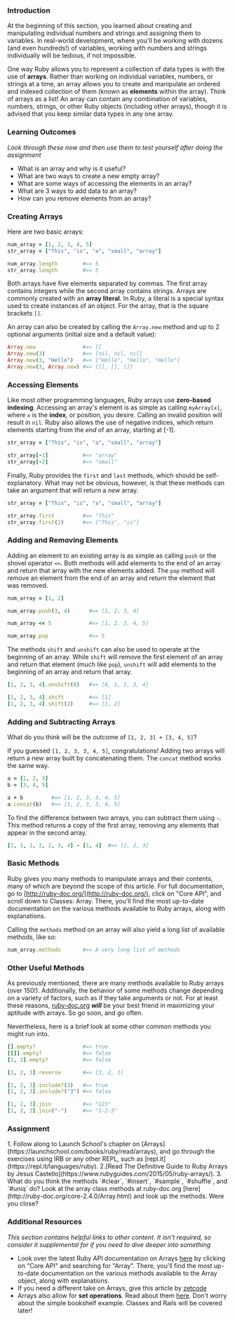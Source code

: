 ### Introduction
At the beginning of this section, you learned about creating and manipulating individual numbers and strings and assigning them to variables. In real-world development, where you'll be working with dozens (and even hundreds!) of variables, working with numbers and strings individually will be tedious, if not impossible.

One way Ruby allows you to represent a collection of data types is with the use of **arrays**. Rather than working on individual variables, numbers, or strings at a time, an array allows you to create and manipulate an ordered and indexed collection of them (known as **elements** within the array). Think of arrays as a list! An array can contain any combination of variables, numbers, strings, or other Ruby objects (including other arrays), though it is advised that you keep similar data types in any one array.

### Learning Outcomes
*Look through these now and then use them to test yourself after doing the assignment*

* What is an array and why is it useful?
* What are two ways to create a new empty array?
* What are some ways of accessing the elements in an array?
* What are 3 ways to add data to an array?
* How can you remove elements from an array?

### Creating Arrays
Here are two basic arrays:

~~~ruby
num_array = [1, 2, 3, 4, 5]
str_array = ["This", "is", "a", "small", "array"]

num_array.length        #=> 5
str_array.length        #=> 5
~~~

Both arrays have five elements separated by commas. The first array contains integers while the second array contains strings. Arrays are commonly created with an **array literal**. In Ruby, a literal is a special syntax used to create instances of an object. For the array, that is the square brackets `[]`.

An array can also be created by calling the `Array.new` method and up to 2 optional arguments (initial size and a default value):

~~~ruby
Array.new               #=> []
Array.new(3)            #=> [nil, nil, nil]
Array.new(3, "Hello")   #=> ["Hello", "Hello", "Hello"]
Array.new(3, Array.new) #=> [[], [], []]
~~~

### Accessing Elements
Like most other programming languages, Ruby arrays use **zero-based indexing**. Accessing an array's element is as simple as calling `myArray[x]`, where `x` is the **index**, or position, you desire. Calling an invalid position will result in `nil`. Ruby also allows the use of negative indices, which return elements starting from the *end* of an array, starting at [-1].

~~~ruby
str_array = ["This", "is", "a", "small", "array"]

str_array[-1]           #=> "array"
str_array[-2]           #=> "small"
~~~

Finally, Ruby provides the `first` and `last` methods, which should be self-explanatory. What may not be obvious, however, is that these methods can take an argument that will return a *new* array.

~~~ruby
str_array = ["This", "is", "a", "small", "array"]

str_array.first         #=> "This"
str_array.first(2)      #=> ["This", "is"]
~~~

### Adding and Removing Elements
Adding an element to an existing array is as simple as calling `push` or the shovel operator `<<`. Both methods will add elements to the end of an array and return that array with the new elements added. The `pop` method will remove an element from the end of an array and return the element that was removed.

~~~ruby
num_array = [1, 2]

num_array.push(3, 4)      #=> [1, 2, 3, 4]

num_array << 5            #=> [1, 2, 3, 4, 5]

num_array.pop             #=> 5
~~~

The methods `shift` and `unshift` can also be used to operate at the beginning of an array. While `shift` will remove the first element of an array and return that element (much like `pop`), `unshift` will add elements to the beginning of an array and return that array.

~~~ruby
[1, 2, 3, 4].unshift(0)   #=> [0, 1, 2, 3, 4]

[1, 2, 3, 4].shift        #=> [1]
[1, 2, 3, 4].shift(2)     #=> [1, 2]
~~~

### Adding and Subtracting Arrays
What do you think will be the outcome of `[1, 2, 3] + [3, 4, 5]`?

If you guessed `[1, 2, 3, 3, 4, 5]`, congratulations! Adding two arrays will return a new array built by concatenating them. The `concat` method works the same way.

~~~ruby
a = [1, 2, 3]
b = [3, 4, 5]

a + b         #=> [1, 2, 3, 3, 4, 5]
a.concat(b)   #=> [1, 2, 3, 3, 4, 5]
~~~

To find the difference between two arrays, you can subtract them using `-`. This method returns a copy of the first array, removing any elements that appear in the second array.

~~~ruby
[1, 1, 1, 2, 2, 3, 4] - [1, 4]  #=> [2, 2, 3]
~~~

### Basic Methods
Ruby gives you many methods to manipulate arrays and their contents, many of which are beyond the scope of this article. For full documentation, go to [http://ruby-doc.org/](http://ruby-doc.org/), click on "Core API", and scroll down to Classes: Array. There, you'll find the most up-to-date documentation on the various methods available to Ruby arrays, along with explanations.

Calling the `methods` method on an array will also yield a long list of available methods, like so:

~~~ruby
num_array.methods       #=> A very long list of methods
~~~

### Other Useful Methods
As previously mentioned, there are many methods available to Ruby arrays (over 150!). Additionally, the behavior of some methods change depending on a variety of factors, such as if they take arguments or not. For at least these reasons, [ruby-doc.org](http://ruby-doc.org/) ***will*** be your best friend in maximizing your aptitude with arrays. So go soon, and go often.

Nevertheless, here is a brief look at some other common methods you might run into.

~~~ruby
[].empty?               #=> true
[[]].empty?             #=> false
[1, 2].empty?           #=> false

[1, 2, 3].reverse       #=> [3, 2, 1]

[1, 2, 3].include?(3)   #=> true
[1, 2, 3].include?("3") #=> false

[1, 2, 3].join          #=> "123"
[1, 2, 3].join("-")     #=> "1-2-3"
~~~

### Assignment
<div class="lesson-content__panel" markdown="1">
  1. Follow along to Launch School's chapter on [Arrays](https://launchschool.com/books/ruby/read/arrays), and go through the exercises using IRB or any other REPL, such as [repl.it](https://repl.it/languages/ruby).
  2.[Read The Definitive Guide to Ruby Arrays by Jesus Castello](https://www.rubyguides.com/2015/05/ruby-arrays/).
  3. What do you think the methods `#clear`, `#insert`, `#sample`, `#shuffle`, and `#uniq` do? Look at the array class methods at ruby-doc.org [here](http://ruby-doc.org/core-2.4.0/Array.html) and look up the methods. Were you close?
</div>

### Additional Resources
*This section contains helpful links to other content. It isn't required, so consider it supplemental for if you need to dive deeper into something*

* Look over the latest Ruby API documentation on Arrays [here](http://ruby-doc.org/) by clicking on "Core API" and searching for "Array". There, you'll find the most up-to-date documentation on the various methods available to the Array object, along with explanations.
* If you need a different take on Arrays, give this article by [zetcode](http://zetcode.com/lang/rubytutorial/arrays/)
* Arrays also allow for **set operations**. Read about them [here](http://blog.endpoint.com/2011/06/using-set-operators-with-ruby-arrays.html). Don't worry about the simple bookshelf example. Classes and Rails will be covered later!
